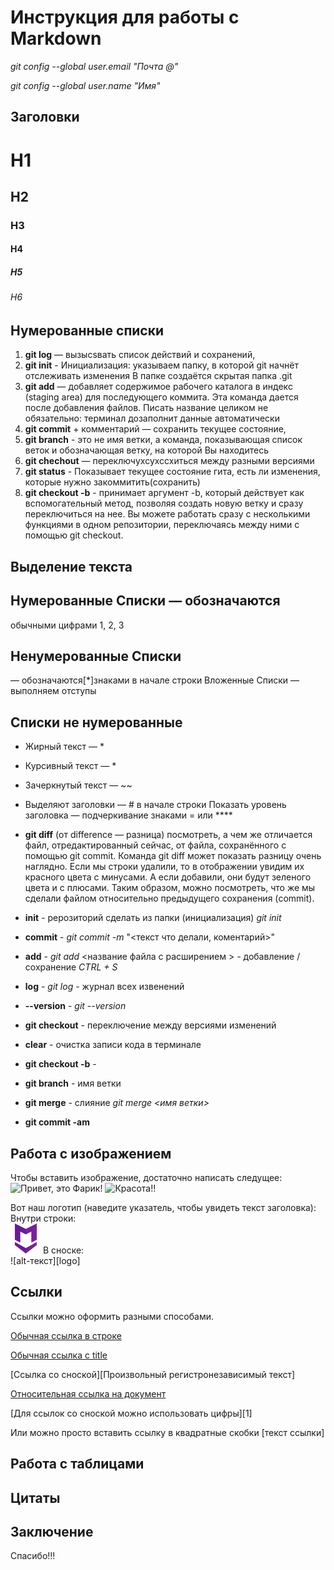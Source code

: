 # Инструкция для работы с Markdown

*git config --global user.email "Почта @"*

*git config --global user.name "Имя"*

## Заголовки

# H1
## H2
### H3
#### H4
##### H5
###### H6

## Нумерованные списки

1. **git log** — вызыcsвать список действий и сохранений,
2. **git init** - Инициализация: указываем папку, в которой
git начнёт отслеживать изменения
В папке создаётся скрытая папка .git
3. **git add** — добавляет содержимое рабочего каталога
в индекс (staging area) для последующего коммита. Эта команда дается после добавления
файлов. Писать название целиком не обязательно: терминал дозаполнит данные автоматически
4. **git commit** + комментарий — сохранить текущее состояние,
5. **git branch** - это не имя ветки, а команда, показывающая список веток и обозначающая ветку, на которой Вы находитесь
6. **git chechout** — переключyxcyxccxиться между разными версиями
7. **git status** - Показывает текущее состояние гита, есть
ли изменения, которые нужно закоммитить(сохранить)
8. **git checkout -b** - принимает аргумент -b, который действует как вспомогательный метод, позволяя создать новую ветку и сразу переключиться на нее. Вы можете работать сразу с несколькими функциями в одном репозитории, переключаясь между ними с помощью git checkout.


## Выделение текста

## Нумерованные Списки — обозначаются
обычными цифрами 1, 2, 3
## Ненумерованные Списки 
— обозначаются[*]знаками в начале строки
Вложенные Списки — выполняем отступы

## Списки не нумерованные
- Жирный текст — *
- Курсивный текст — *
- Зачеркнутый текст — ~~
- Выделяют заголовки — # в начале строки Показать уровень заголовка —
подчеркивание знаками = или ****

- **git diff** (от difference — разница) посмотреть, а чем же отличается файл,
отредактированный сейчас, от файла, сохранённого с помощью git commit. Команда git diff
может показать разницу очень наглядно. Если мы строки удалили, то в отображении увидим
их красного цвета с минусами. А если добавили, они будут зеленого цвета и с плюсами. Таким
образом, можно посмотреть, что же мы сделали файлом относительно предыдущего
сохранения (commit).
- **init** - рерозиторий сделать из папки (инициализация) *git init*
- **commit** - *git commit -m* "<текст что делали, коментарий>" 
- **add** - *git add* <название файла с расширением > - добавление / сохранение  *CTRL + S*
- **log** - *git log* - журнал всех извенений
- **--version** - *git --version* 
- **git checkout** - переключение между версиями изменений
- **clear** - очистка записи кода в терминале
- **git checkout -b** -  
- **git branch** - имя ветки
- **git merge** - слияние *git merge <имя ветки>*
- **git commit -am**  

## Работа с изображением
  Чтобы вставить изображение, достаточно написать следущее:
![Привет, это Фарик!](DSC_3853.jpg)
![Красота!!](IMG_2022.jpg)

Вот наш логотип (наведите указатель, чтобы увидеть текст заголовка):
Внутри строки:  
![alt-текст](https://github.com/adam-p/markdown-here/raw/master/src/common/images/icon48.png "Текст заголовка логотипа 1")
В сноске:  
![alt-текст][logo]

## Ссылки

Ссылки можно оформить разными способами.

[Обычная ссылка в строке](https://www.google.com)

[Обычная ссылка с title](https://www.google.com "Сайт Google")

[Ссылка со сноской][Произвольный регистронезависимый текст]

[Относительная ссылка на документ](../blob/master/LICENSE)

[Для ссылок со сноской можно использовать цифры][1]

Или можно просто вставить ссылку в квадратные скобки [текст ссылки]


## Работа с таблицами

## Цитаты

## Заключение
Спасибо!!!
